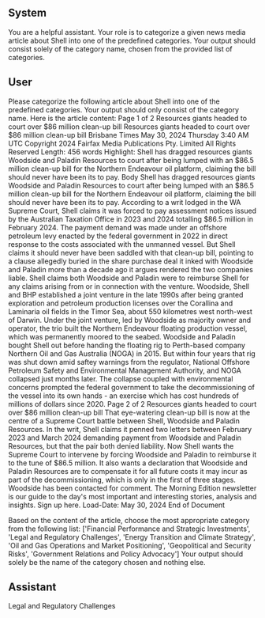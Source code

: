 ## System

You are a helpful assistant. Your role is to categorize a given news media article about Shell into one of the predefined categories. Your output should consist solely of the category name, chosen from the provided list of categories.

## User


Please categorize the following article about Shell into one of the predefined categories. 
Your output should only consist of the category name.
Here is the article content: Page 1 of 2
Resources giants headed to court over $86 million clean-up bill
Resources giants headed to court over $86 million clean-up bill
Brisbane Times
May 30, 2024 Thursday 3:40 AM UTC
Copyright 2024 Fairfax Media Publications Pty. Limited All Rights Reserved
Length: 456 words
Highlight: Shell has dragged resources giants Woodside and Paladin Resources to court after being lumped with 
an $86.5 million clean-up bill for the Northern Endeavour oil platform, claiming the bill should never have been its to 
pay.
Body
Shell has dragged resources giants Woodside and Paladin Resources to court after being lumped with an $86.5 
million clean-up bill for the Northern Endeavour oil platform, claiming the bill should never have been its to pay.
According to a writ lodged in the WA Supreme Court, Shell claims it was forced to pay assessment notices issued 
by the Australian Taxation Office in 2023 and 2024 totalling $86.5 million in February 2024.
The payment demand was made under an offshore petroleum levy enacted by the federal government in 2022 in 
direct response to the costs associated with the unmanned vessel.
But Shell claims it should never have been saddled with that clean-up bill, pointing to a clause allegedly buried in 
the share purchase deal it inked with Woodside and Paladin more than a decade ago it argues rendered the two 
companies liable.
Shell claims both Woodside and Paladin were to reimburse Shell for any claims arising from or in connection with 
the venture.
Woodside, Shell and BHP established a joint venture in the late 1990s after being granted exploration and 
petroleum production licenses over the Corallina and Laminaria oil fields in the Timor Sea, about 550 kilometres 
west north-west of Darwin.
Under the joint venture, led by Woodside as majority owner and operator, the trio built the Northern Endeavour 
floating production vessel, which was permanently moored to the seabed.
Woodside and Paladin bought Shell out before handing the floating rig to Perth-based company Northern Oil and 
Gas Australia (NOGA) in 2015.
But within four years that rig was shut down amid saftey warnings from the regulator, National Offshore Petroleum 
Safety and Environmental Management Authority, and NOGA collapsed just months later.
The collapse coupled with environmental concerns prompted the federal government to take the decommissioning 
of the vessel into its own hands - an exercise which has cost hundreds of millions of dollars since 2020.
Page 2 of 2
Resources giants headed to court over $86 million clean-up bill
That eye-watering clean-up bill is now at the centre of a Supreme Court battle between Shell, Woodside and 
Paladin Resources.
In the writ, Shell claims it penned two letters between February 2023 and March 2024 demanding payment from 
Woodside and Paladin Resources, but that the pair both denied liability.
Now Shell wants the Supreme Court to intervene by forcing Woodside and Paladin to reimburse it to the tune of 
$86.5 million.
It also wants a declaration that Woodside and Paladin Resources are to compensate it for all future costs it may 
incur as part of the decommissioning, which is only in the first of three stages.
Woodside has been contacted for comment.
The Morning Edition newsletter is our guide to the day's most important and interesting stories, analysis 
and insights. Sign up here.
Load-Date: May 30, 2024
End of Document

Based on the content of the article, choose the most appropriate category from the following list: ['Financial Performance and Strategic Investments', 'Legal and Regulatory Challenges', 'Energy Transition and Climate Strategy', 'Oil and Gas Operations and Market Positioning', 'Geopolitical and Security Risks', 'Government Relations and Policy Advocacy']
Your output should solely be the name of the category chosen and nothing else.
            

## Assistant

Legal and Regulatory Challenges

